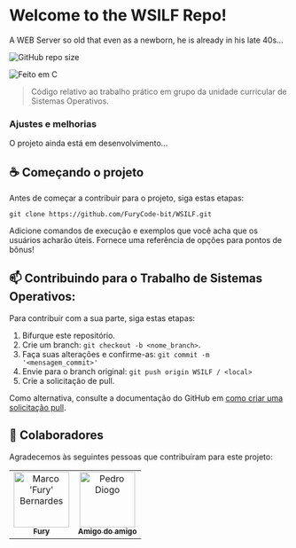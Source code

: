 # Welcome to the WSILF Repo!
A WEB Server so old that even as a newborn, he is already in his late 40s...

<!---Esses são exemplos. Veja https://shields.io para outras pessoas ou para personalizar este conjunto de escudos. Você pode querer incluir dependências, status do projeto e informações de licença aqui--->

![GitHub repo size](https://img.shields.io/github/repo-size/FuryCode-bit/WSILF?color=blue&label=Tamanho&style=plastic)

<img src="https://programadoresbrasil.com.br/wp-content/uploads/2020/05/C-programming-1024x530-1.jpg" alt="Feito em C">

> Código relativo ao trabalho prático em grupo da unidade curricular de Sistemas Operativos.

### Ajustes e melhorias

O projeto ainda está em desenvolvimento...

## ☕ Começando o projeto

Antes de começar a contribuir para o projeto, siga estas etapas:

```
git clone https://github.com/FuryCode-bit/WSILF.git
```

Adicione comandos de execução e exemplos que você acha que os usuários acharão úteis. Fornece uma referência de opções para pontos de bônus!

## 📫 Contribuindo para o Trabalho de Sistemas Operativos:
<!---Se o seu README for longo ou se você tiver algum processo ou etapas específicas que deseja que os contribuidores sigam, considere a criação de um arquivo CONTRIBUTING.md separado--->
Para contribuir com a sua parte, siga estas etapas:

1. Bifurque este repositório.
2. Crie um branch: `git checkout -b <nome_branch>`.
3. Faça suas alterações e confirme-as: `git commit -m '<mensagem_commit>'`
4. Envie para o branch original: `git push origin WSILF / <local>`
5. Crie a solicitação de pull.

Como alternativa, consulte a documentação do GitHub em [como criar uma solicitação pull](https://help.github.com/en/github/collaborating-with-issues-and-pull-requests/creating-a-pull-request).

## 🤝 Colaboradores

Agradecemos às seguintes pessoas que contribuíram para este projeto:

<table>
  <tr>
    <td align="center">
      <a href="https://github.com/FuryCode-bit">
        <img src="https://avatars2.githubusercontent.com/u/62396294?s=400&u=7017c42401bedbcc13df785146962b6cd128e658&v=4" width="100px;" alt="Marco 'Fury' Bernardes"/><br>
        <sub>
          <b>Fury</b>
        </sub>
      </a>
    </td>
    <td align="center">
      <a href="https://github.com/pedrodiogop">
        <img src="https://avatars.githubusercontent.com/u/105749703?v=4" width="100px;" alt="Pedro Diogo"/><br>
        <sub>
          <b>Amigo do amigo</b>
        </sub>
      </a>
    </td>
    <!--<td align="center">
      <a href="#">
        <img src="https://miro.medium.com/max/360/0*1SkS3mSorArvY9kS.jpg" width="100px;" alt="Foto do Steve Jobs"/><br>
        <sub>
          <b>Steve Jobs</b>
        </sub>
      </a>
    </td>-->
  </tr>
</table>
